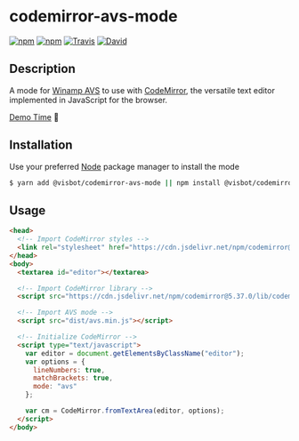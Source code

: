 # codemirror-avs-mode

[![npm](https://img.shields.io/npm/l/@visbot/codemirror-avs-mode.svg?style=flat-square)](https://www.npmjs.org/package/@visbot/codemirror-avs-mode)
[![npm](https://img.shields.io/npm/v/@visbot/codemirror-avs-mode.svg?style=flat-square)](https://www.npmjs.org/package/@visbot/codemirror-avs-mode)
[![Travis](https://img.shields.io/travis/visbot/codemirror-avs-mode.svg?style=flat-square)](https://travis-ci.org/visbot/codemirror-avs-mode)
[![David](https://img.shields.io/david/dev/visbot/codemirror-avs-mode.svg?style=flat-square)](https://david-dm.org/visbot/codemirror-avs-mode?type=dev)

## Description

A mode for [Winamp AVS](https://www.wikiwand.com/en/Advanced_Visualization_Studio) to use with [CodeMirror](https://codemirror.net/), the versatile text editor implemented in JavaScript for the browser.

[Demo Time](https://visbot.github.io/codemirror-avs-mode//) 🙌

## Installation

Use your preferred [Node](https://nodejs.org) package manager to install the mode

```sh
$ yarn add @visbot/codemirror-avs-mode || npm install @visbot/codemirror-avs-mode
```

## Usage

```html
<head>
  <!-- Import CodeMirror styles -->
  <link rel="stylesheet" href="https://cdn.jsdelivr.net/npm/codemirror@5.37.0/lib/codemirror.css">
</head>
<body>
  <textarea id="editor"></textarea>

  <!-- Import CodeMirror library -->
  <script src="https://cdn.jsdelivr.net/npm/codemirror@5.37.0/lib/codemirror.min.js"></script>

  <!-- Import AVS mode -->
  <script src="dist/avs.min.js"></script>

  <!-- Initialize CodeMirror -->
  <script type="text/javascript">
    var editor = document.getElementsByClassName("editor");
    var options = {
      lineNumbers: true,
      matchBrackets: true,
      mode: "avs"
    };

    var cm = CodeMirror.fromTextArea(editor, options);
  </script>
</body>
```
